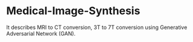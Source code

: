 # Medical-Image-Synthesis
It describes MRI to CT conversion, 3T to 7T conversion using Generative Adversarial Network (GAN). 
